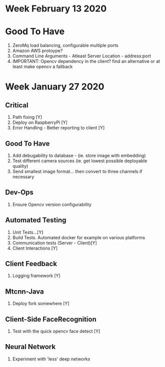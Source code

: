 # Week February 13 2020

# Good To Have
1. ZeroMq load balancing, configurable multiple ports
2. Amazon AWS protoype?
3. Command Line Arguments - Atleast Server Location - address:port
4. IMPORTANT: Opencv dependency in the client? find an alternative or at least make opencv a fallback

# Week January 27 2020

## Critical
1. Path fixing [Y]
2. Deploy on RaspberryPi [Y]
3. Error Handling - Better reporting to client [Y]

## Good To Have
1. Add debugability to database - (ie. store image with embedding)
2. Test different camera sources (ie. get lowest possible deployable quality)
3. Send smallest image format... then convert to three channels if necessary

## Dev-Ops
1. Ensure Opencv version configurability 

## Automated Testing
1. Unit Tests...[Y]
2. Build Tests. Automated docker for example on various platforms 
3. Communication tests (Server - Client)[Y]
4. Client Interactions [Y]

## Client Feedback
1. Logging framework [Y]

## Mtcnn-Java
1. Deploy fork somewhere [Y]

## Client-Side FaceRecognition
1. Test with the quick opencv face detect [Y]

## Neural Network
1. Experiment with 'less' deep networks
